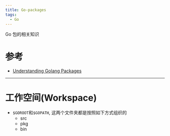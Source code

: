 ```yaml
---
title: Go-packages
tags:
  - Go
---
```


Go 包的相关知识
<!--more-->

# 参考
- [Understanding Golang Packages][1]

---

# 工作空间(Workspace)
- `$GOROOT`和`$GOPATH`, 这两个文件夹都是按照如下方式组织的
    - src
    - pkg
    - bin

[1]:http://thenewstack.io/understanding-golang-packages/

